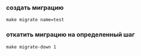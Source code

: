 ### создать миграцию
`make migrate name=test`
### откатить миграцию на определенный шаг
`make migrate-down 1`
